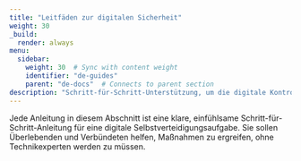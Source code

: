 ```yaml
---
title: "Leitfäden zur digitalen Sicherheit"
weight: 30
_build:
  render: always
menu:
  sidebar:
    weight: 30  # Sync with content weight
    identifier: "de-guides"
    parent: "de-docs"  # Connects to parent section
description: "Schritt-für-Schritt-Unterstützung, um die digitale Kontrolle zurückzugewinnen – ruhig, konzentriert, eine Aktion nach der anderen."
---
```


Jede Anleitung in diesem Abschnitt ist eine klare, einfühlsame Schritt-für-Schritt-Anleitung für eine digitale Selbstverteidigungsaufgabe. Sie sollen Überlebenden und Verbündeten helfen, Maßnahmen zu ergreifen, ohne Technikexperten werden zu müssen.
